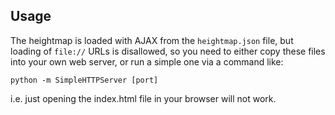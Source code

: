 Usage
-----

The heightmap is loaded with AJAX from the `heightmap.json` file, but loading of
`file://` URLs is disallowed, so you need to either copy these files into your
own web server, or run a simple one via a command like:

    python -m SimpleHTTPServer [port]

i.e. just opening the index.html file in your browser will not work.